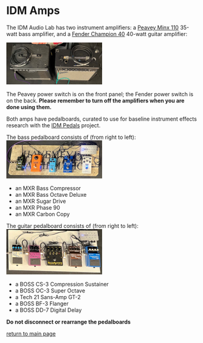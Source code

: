 # IDM Amps

The IDM Audio Lab has two instrument amplifiers: a [Peavey Minx 110](https://guitarsdoneright.com/guitars/peavey-minx-110-bass-amp-35-watt/) 35-watt bass amplifier, and a [Fender Champion 40](https://www.fender.com/en-US/guitar-amplifiers/contemporary-digital/champion-40/2330300000.html) 40-watt guitar amplifier: 

<img src = "./img/amps.jpg" width="50%" title="Amps" alt="Amps">

The Peavey power switch is on the front panel; the Fender power switch is on the back. **Please remember to turn off the amplifiers when you are done using them.**

Both amps have pedalboards, curated to use for baseline instrument effects research with the [IDM Pedals](https://idmnyu.github.io/IDMPEDALS/) project.

The bass pedalboard consists of (from right to left):
<img src = "./img/basspedals.jpg" width="50%" title="Bass Pedals" alt="Bass Pedals">
- an MXR Bass Compressor
- an MXR Bass Octave Deluxe
- an MXR Sugar Drive
- an MXR Phase 90
- an MXR Carbon Copy

The guitar pedalboard consists of (from right to left):
<img src = "./img/guitarpedals.jpg" width="50%" title="Bass Pedals" alt="Bass Pedals">
- a BOSS CS-3 Compression Sustainer
- a BOSS OC-3 Super Octave
- a Tech 21 Sans-Amp GT-2
- a BOSS BF-3 Flanger
- a BOSS DD-7 Digital Delay

**Do not disconnect or rearrange the pedalboards**

[return to main page](./index.md)
